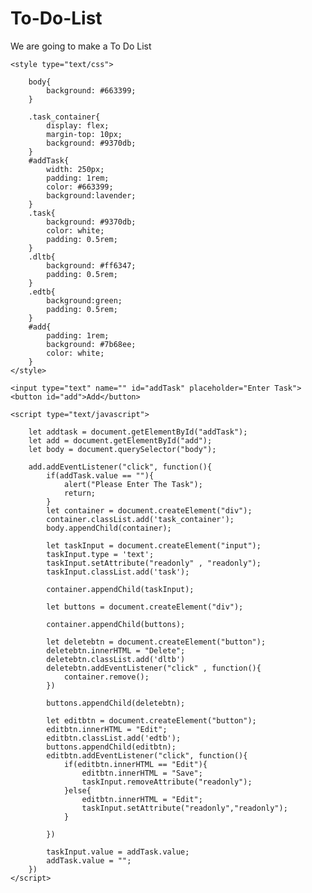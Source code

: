 # To-Do-List
We are going to make a To Do List

	<style type="text/css">

		body{
			background: #663399;
		}

		.task_container{
			display: flex;
			margin-top: 10px;
			background: #9370db;
		}
		#addTask{
			width: 250px;
			padding: 1rem;
			color: #663399;
			background:lavender;
		}
		.task{
			background: #9370db;
			color: white;
			padding: 0.5rem;
		}
		.dltb{
			background: #ff6347;
			padding: 0.5rem;
		}
		.edtb{
			background:green;
			padding: 0.5rem;
		}
		#add{
			padding: 1rem;
			background: #7b68ee;
			color: white;
		}
	</style>

</head>
<body>

	<input type="text" name="" id="addTask" placeholder="Enter Task">
	<button id="add">Add</button>

	<script type="text/javascript">
		
		let addtask = document.getElementById("addTask");
		let add = document.getElementById("add");
		let body = document.querySelector("body");

		add.addEventListener("click", function(){
			if(addTask.value == ""){
				alert("Please Enter The Task");
				return;
			}
			let container = document.createElement("div");
			container.classList.add('task_container');
			body.appendChild(container);

			let taskInput = document.createElement("input");
			taskInput.type = 'text';
			taskInput.setAttribute("readonly" , "readonly");
			taskInput.classList.add('task');

			container.appendChild(taskInput);

			let buttons = document.createElement("div");

			container.appendChild(buttons);

			let deletebtn = document.createElement("button");
			deletebtn.innerHTML = "Delete";
			deletebtn.classList.add('dltb')
			deletebtn.addEventListener("click" , function(){
				container.remove();
			})

			buttons.appendChild(deletebtn);

			let editbtn = document.createElement("button");
			editbtn.innerHTML = "Edit";
			editbtn.classList.add('edtb');
			buttons.appendChild(editbtn);
			editbtn.addEventListener("click", function(){
				if(editbtn.innerHTML == "Edit"){
					editbtn.innerHTML = "Save";
					taskInput.removeAttribute("readonly"); 
				}else{
					editbtn.innerHTML = "Edit";
					taskInput.setAttribute("readonly","readonly");
				}

			})

			taskInput.value = addTask.value;
			addTask.value = "";
		})
	</script>

</body>
